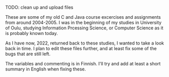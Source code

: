 TODO: clean up and upload files

These are some of my old C and Java course excercises and assignments from around 2004-2005.
I was in the beginning of my studies in University of Oulu, studying Information Prcessing Science,
or Computer Science as it is probably known today.

As I have now, 2022, returned back to these studies, I wanted to take a look back in time.
I plan to edit these files further, and at least fix some of the bugs that are still left.

The variables and commenting is in Finnish. I'll try and add at least a short summary in English
when fixing these.
